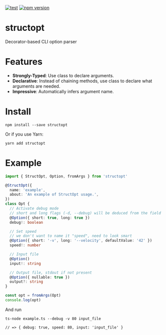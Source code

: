 [![test](https://github.com/acro5piano/structopt/actions/workflows/test.yml/badge.svg)](https://github.com/acro5piano/structopt/actions/workflows/test.yml)
[![npm version](https://badge.fury.io/js/structopt.svg)](https://badge.fury.io/js/structopt)

# structopt

Decorator-based CLI option parser

# Features

- **Strongly-Typed**: Use class to declare arguments.
- **Declarative**: Instead of chaining methods, use class to declare what arguments are needed.
- **Impressive**: Automatically infers argument name.

# Install

```
npm install --save structopt
```

Or if you use Yarn:

```
yarn add structopt
```

# Example

```typescript
import { StructOpt, Option, fromArgs } from 'structopt'

@StructOpt({
  name: 'example',
  about: 'An example of StructOpt usage.',
})
class Opt {
  // Activate debug mode
  // short and long flags (-d, --debug) will be deduced from the field's name
  @Option({ short: true, long: true })
  debug!: boolean

  // Set speed
  // we don't want to name it "speed", need to look smart
  @Option({ short: '-v', long: '--velocity', defaultValue: '42' })
  speed!: number

  // Input file
  @Option()
  input!: string

  // Output file, stdout if not present
  @Option({ nullable: true })
  output?: string
}

const opt = fromArgs(Opt)
console.log(opt)
```

And run

```
ts-node example.ts --debug -v 80 input_file

// => { debug: true, speed: 80, input: 'input_file' }

```
